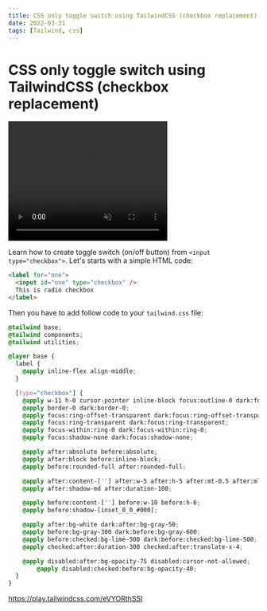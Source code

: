 ```yaml
---
title: CSS only toggle switch using TailwindCSS (checkbox replacement)
date: 2022-03-31
tags: [Tailwind, css]
---
```


# CSS only toggle switch using TailwindCSS (checkbox replacement)

<video width="320" height="240" loop muted autoplay class="mx-auto">
  <source src="/webdesign/css-only-toggle.mp4" type="video/mp4">
</video>

Learn how to create toggle switch (on/off button) from `<input type="checkbox">`.
Let's starts with a simple HTML code:

```html
<label for="one">
  <input id="one" type="checkbox" />
  This is radio checkbox
</label>
```

Then you have to add follow code to your `tailwind.css` file:

```css
@tailwind base;
@tailwind components;
@tailwind utilities;

@layer base {
  label {
    @apply inline-flex align-middle;
  }

  [type="checkbox"] {
    @apply w-11 h-0 cursor-pointer inline-block focus:outline-0 dark:focus:!outline-0;
    @apply border-0 dark:border-0;
    @apply focus:ring-offset-transparent dark:focus:ring-offset-transparent;
    @apply focus:ring-transparent dark:focus:ring-transparent;
    @apply focus-within:ring-0 dark:focus-within:ring-0;
    @apply focus:shadow-none dark:focus:shadow-none;

    @apply after:absolute before:absolute;
    @apply after:block before:inline-block;
    @apply before:rounded-full after:rounded-full;

    @apply after:content-[''] after:w-5 after:h-5 after:mt-0.5 after:ml-0.5;
    @apply after:shadow-md after:duration-100;

    @apply before:content-[''] before:w-10 before:h-6;
    @apply before:shadow-[inset_0_0_#000];

    @apply after:bg-white dark:after:bg-gray-50;
    @apply before:bg-gray-300 dark:before:bg-gray-600;
    @apply before:checked:bg-lime-500 dark:before:checked:bg-lime-500;
    @apply checked:after:duration-300 checked:after:translate-x-4;

    @apply disabled:after:bg-opacity-75 disabled:cursor-not-allowed;
		@apply disabled:checked:before:bg-opacity-40;
  }
}
```

https://play.tailwindcss.com/eVYORthSSl